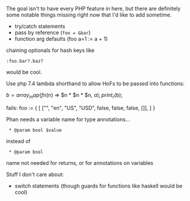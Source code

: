 The goal isn't to have every PHP feature in here, but there are definitely some notable things missing right now that I'd like to add sometime.

- try/catch statements
- pass by reference (`foo = &bar`)
- function arg defaults (foo a=1 := a + 1)

chaining optionals for hash keys like

    :foo.bar?.baz?

would be cool.

Use php 7.4 lambda shorthand to allow HoFs to be passed into functions:

$b = array_map(fn($n) => $n * $n * $n, $a);
print_r($b);

fails:
    foo := {
        [
            ["", "en", "US", "USD", false, false, false, []],
        ]
    }

Phan needs a variable name for type annotations...

     * @param bool $value

instead of

     * @param bool

name not needed for returns, or for annotations on variables

Stuff I don't care about:
- switch statements (though guards for functions like haskell would be cool)
